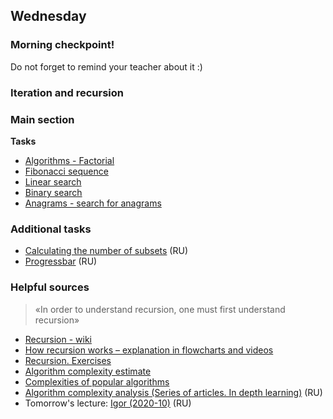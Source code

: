 ## Wednesday


### Morning checkpoint!


Do not forget to remind your teacher about it :)

### Iteration and recursion


### Main section


**Tasks**


- [Algorithms - Factorial](https://github.com/Elbrus-Bootcamp/core-algorithm-factorial/tree/master-eng)
- [Fibonacci sequence](https://github.com/Elbrus-Bootcamp/core-algorithm-fibonacci/tree/master-eng)
- [Linear search](https://github.com/Elbrus-Bootcamp/core-algorithm-linear-search/tree/master-eng)
- [Binary search](https://github.com/Elbrus-Bootcamp/core-algorithm-binary-search/tree/master-eng)
- [Anagrams - search for anagrams](https://github.com/Elbrus-Bootcamp/core-algorithm-anagrams-1-detecting/tree/master-eng)

### Additional tasks


- [Calculating the number of subsets](../../../../extra-algorithm-calculating-subsets-with-recursion) (RU)
- [Progressbar](../../../../extra-algorithm-progressbar) (RU)


### Helpful sources


>«In order to understand recursion, one must first understand recursion»

- [Recursion - wiki](https://en.wikipedia.org/wiki/Recursion)
- [How recursion works – explanation in flowcharts and videos](https://www.freecodecamp.org/news/how-recursion-works-explained-with-flowcharts-and-a-video-de61f40cb7f9/)
- [Recursion. Exercises](https://www.w3resource.com/javascript-exercises/javascript-recursion-functions-exercises.php)
- [Algorithm complexity estimate](https://intersog.com/blog/algorithm-complexity-estimation-a-bit-of-theory-and-why-it-is-necessary-to-know/)
- [Complexities of popular algorithms](https://www.freecodecamp.org/news/time-complexity-of-algorithms/)
- [Algorithm complexity analysis (Series of articles. In depth learning)](https://habr.com/ru/post/196560/) (RU)
- Tomorrow's lecture: [Igor (2020-10)](https://www.youtube.com/watch?v=D6ur8WFnA98&list=PL8NGcSL3ZP-_OVaarWZPm5TX6xik2cnZm&index=3) (RU)
